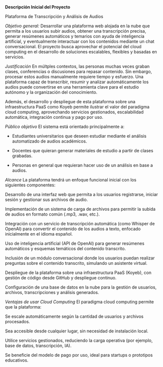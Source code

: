 **Descripción Inicial del Proyecto**

Plataforma de Transcripción y Análisis de Audios

*Objetivo general:*
Desarrollar una plataforma web alojada en la nube que permita a los usuarios subir audios, obtener una transcripción precisa, generar resúmenes automáticos y temarios con ayuda de inteligencia artificial, y eventualmente interactuar con los contenidos mediante un chat conversacional. El proyecto busca aprovechar el potencial del cloud computing en el desarrollo de soluciones escalables, flexibles y basadas en servicios.

*Justificación*
En múltples contextos, las personas muchas veces graban clases, conferencias o discusiones para repasar contenido. Sin embargo, procesar estos audios manualmente requiere tiempo y esfuerzo. Una plataforma capaz de transcribir, resumir y analizar automáticamente los audios puede convertirse en una herramienta clave para el estudio autónomo y la organización del conocimiento.

Además, el desarrollo y despliegue de esta plataforma sobre una infraestructura PaaS como Koyeb permite ilustrar el valor del paradigma cloud computing, aprovechando servicios gestionados, escalabilidad automática, integración continua y pago por uso.

*Público objetivo*
El sistema está orientado principalmente a:

- Estudiantes universitarios que deseen estudiar mediante el análisis automatizado de audios académicos.

- Docentes que quieran generar materiales de estudio a partir de clases grabadas.

- Personas en general que requieran hacer uso de un análisis en base a audios.

*Alcance*
La plataforma tendrá un enfoque funcional inicial con los siguientes componentes:

Desarrollo de una interfaz web que permita a los usuarios registrarse, iniciar sesión y gestionar sus archivos de audio.

Implementación de un sistema de carga de archivos para permitir la subida de audios en formato común (.mp3, .wav, etc.).

Integración con un servicio de transcripción automática (como Whisper de OpenAI) para convertir el contenido de los audios a texto, enfocado inicialmente en el idioma español.

Uso de inteligencia artificial (API de OpenAI) para generar resúmenes automáticos y esquemas temáticos del contenido transcrito.

Inclusión de un módulo conversacional donde los usuarios puedan realizar preguntas sobre el contenido transcrito, simulando un asistente virtual.

Despliegue de la plataforma sobre una infraestructura PaaS (Koyeb), con gestión de código desde GitHub y despliegue continuo.

Configuración de una base de datos en la nube para la gestión de usuarios, archivos, transcripciones y análisis generados.

*Ventajas de usar Cloud Computing*
El paradigma cloud computing permite que la plataforma:

Se escale automáticamente según la cantidad de usuarios y archivos procesados.

Sea accesible desde cualquier lugar, sin necesidad de instalación local.

Utilice servicios gestionados, reduciendo la carga operativa (por ejemplo, base de datos, transcripción, IA).

Se beneficie del modelo de pago por uso, ideal para startups o prototipos educativos.

